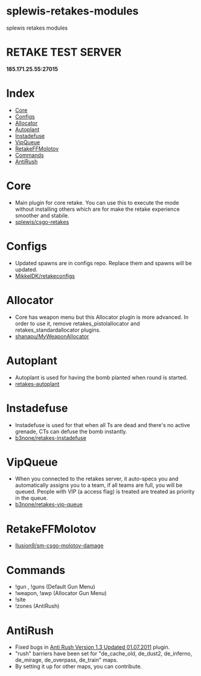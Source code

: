 # splewis-retakes-modules
 splewis retakes modules
 
# RETAKE TEST SERVER
**185.171.25.55:27015**

# Index
- [Core](#Core)
- [Configs](#Configs)
- [Allocator](#Allocator)
- [Autoplant](#Autoplant)
- [Instadefuse](#Instadefuse)
- [VipQueue](#VipQueue)
- [RetakeFFMolotov](#RetakeFFMolotov)
- [Commands](#Commands)
- [AntiRush](#AntiRush)

# Core
- Main plugin for core retake. You can use this to execute the mode without installing others which are for make the retake experience smoother and stabile.
- [splewis/csgo-retakes](https://github.com/splewis/csgo-retakes)

# Configs
- Updated spawns are in configs repo. Replace them and spawns will be updated.
- [MikkelDK/retakeconfigs](https://github.com/MikkelDK/retakeconfigs)

# Allocator
- Core has weapon menu but  this Allocator plugin is more advanced. In order to use it, remove retakes_pistolallocator and retakes_standardallocator plugins.
- [shanapu/MyWeaponAllocator](https://github.com/shanapu/MyWeaponAllocator)

# Autoplant
- Autoplant is used for having the bomb planted when round is started.
- [retakes-autoplant](https://github.com/b3none/retakes-autoplant)

# Instadefuse
- Instadefuse is used for that when all Ts are dead and there's no active grenade, CTs can defuse the bomb instantly.
- [b3none/retakes-instadefuse](https://github.com/b3none/retakes-instadefuse)

# VipQueue
- When you connected to the retakes server, it auto-specs you and automatically assigns you to a team, if all teams are full, you will be queued. People with VIP (a access flag) is treated are treated as priority in the queue.
- [b3none/retakes-vip-queue](https://github.com/b3none/retakes-vip-queue)

# RetakeFFMolotov
- [Ilusion9/sm-csgo-molotov-damage](https://github.com/Ilusion9/sm-csgo-molotov-damage)

# Commands
- !gun , !guns (Default Gun Menu)
- !weapon, !awp (Allocator Gun Menu)
- !site
- !zones (AntiRush)

# AntiRush
- Fixed bugs in [Anti Rush Version 1.3 Updated 01.07.2011](https://forums.alliedmods.net/showthread.php?p=1433894) plugin.
- "rush" barriers have been set for "de_cache_old, de_dust2, de_inferno, de_mirage, de_overpass, de_train" maps.
- By setting it up for other maps, you can contribute.